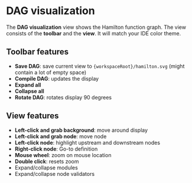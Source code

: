 # DAG visualization

The **DAG visualization** view shows the Hamilton function graph. The view consists of the **toolbar** and the **view**. It will match your IDE color theme.

## Toolbar features
- **Save DAG**: save current view to `{workspaceRoot}/hamilton.svg` (might contain a lot of empty space)
- **Compile DAG**: updates the display
- **Expand all**
- **Collapse all**
- **Rotate DAG**: rotates display 90 degrees

## View features
- **Left-click and grab background**: move around display
- **Left-click and grab node**: move node
- **Left-click node**: highlight upstream and downstream nodes
- **Right-click node**: Go-to definition
- **Mouse wheel**: zoom on mouse location
- **Double click**: resets zoom
- Expand/collapse modules
- Expand/collapse node validators